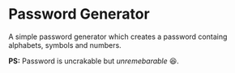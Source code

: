 # Password Generator
A simple password generator which creates a password containg alphabets, symbols and numbers.

**PS:** Password is uncrakable but *unremebarable* 😆.
